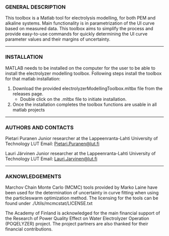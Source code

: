 ### GENERAL DESCRIPTION

This toolbox is a Matlab tool for electrolysis modelling, for both PEM and 
alkaline systems. Main functionality is in parametrization of the UI curve
based on measured data. This toolbox aims to simplify the process and 
provide easy-to-use commands for quickly determining the UI curve parameter 
values and their margins of uncertainty.

---

### INSTALLATION

MATLAB needs to be installed on the computer for the user to be able to
install the electrolyzer modelling toolbox. Following steps install the
toolbox for that matlab installation:

1. Download the provided electrolyzerModellingToolbox.mltbx file from the
   releases page.
    - Double click on the .mltbx file to initiate installation.
2. Once the installation completes the toolbox functions are usable in all
   matlab projects

---

### AUTHORS AND CONTACTS

Pietari Puranen
Junior researcher at the Lappeenranta-Lahti University of Technology LUT
Email: Pietari.Puranen@lut.fi

Lauri Järvinen
Junior researcher at the Lappeenranta-Lahti University of Technology LUT
Email: Lauri.Jarvinen@lut.fi

---

### AKNOWLEDGEMENTS

Marchov Chain Monte Carlo (MCMC) tools provided by Marko Laine have been 
used for the determination of uncertainty in curve fitting when using the 
particleswarm optimization method. The licensing for the tools can be found
under ./Utils/mcmcstat/LICENSE.txt

The Academy of Finland is acknowledged for the main financial support of
the Research of Power Quality Effect on Water Electrolyzer Operation (POQELYZER)
project. The project partners are also thanked for their financial contributions.
